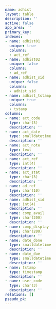 ```yaml
---
name: adhist
layout: table
description: ''
active: false
app_area: ''
primary_key: 
indexes:
- name: adhist01
  unique: true
  columns:
  - act_ref
- name: adhist02
  unique: false
  columns:
  - ad_ref
- name: adhist_sid
  unique: false
  columns:
  - adhist_sid
- name: adhist_tstamp
  unique: true
  columns:
  - tstamp
columns:
- name: act_code
  type: char(3)
  description: ''
- name: act_date
  type: smalldatetime
  description: ''
- name: act_note
  type: text
  description: ''
- name: act_ref
  type: int(4)
  description: ''
- name: act_stat
  type: char(3)
  description: ''
- name: ad_ref
  type: char(10)
  description: ''
- name: adhist_sid
  type: int(4)
  description: ''
- name: comp_avail
  type: char(200)
  description: ''
- name: comp_display
  type: char(200)
  description: ''
- name: date_done
  type: smalldatetime
  description: ''
- name: date_due
  type: smalldatetime
  description: ''
- name: tstamp
  type: timestamp
  description: ''
- name: user_code
  type: char(3)
  description: ''
relations: []
pseudo_pk: 
---
```


